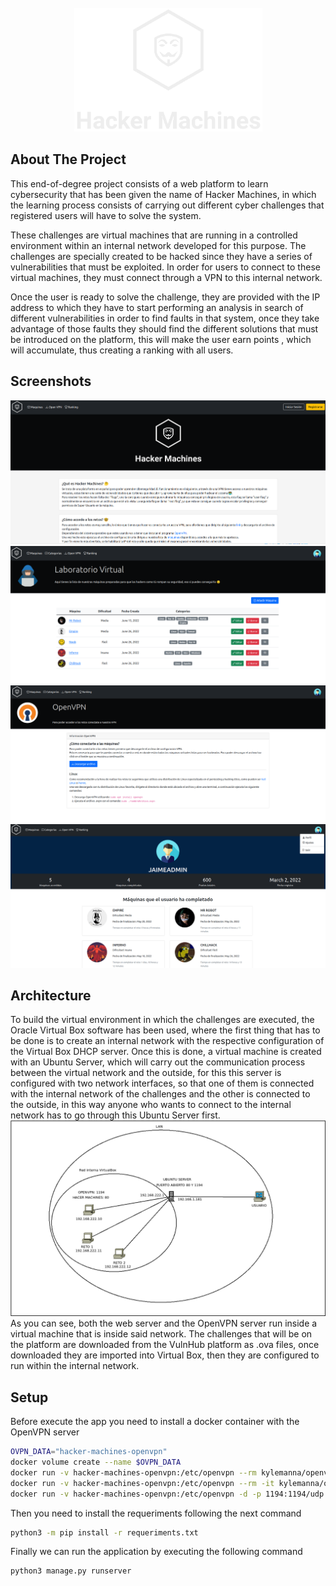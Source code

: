 <!-- PROJECT LOGO -->
<br />
<div align="center">
  <a href="https://github.com/othneildrew/Best-README-Template">
    <img src="readmeImages/logo_transparentEdit.png" alt="Logo" width="301" height="198">
  </a>
</div>

## About The Project
This end-of-degree project consists of a web platform to learn cybersecurity that has been given the name of Hacker Machines, in which the learning process
consists of carrying out different cyber challenges that registered users will have to solve the system.

These challenges are virtual machines that are running in a controlled environment within an internal network developed for this purpose. The challenges are specially created to be hacked since they have a series of vulnerabilities that must be exploited. In order for users to connect to these virtual
machines, they must connect through a VPN to this internal network.

Once the user is ready to solve the challenge, they are provided with the IP address to which they have to start performing an analysis in search of different vulnerabilities in order to find faults in that system, once they take advantage of those faults they should find the different solutions that must be introduced on the platform, this will make the user earn points , which will accumulate, thus creating a ranking with all users.

## Screenshots
![](https://github.com/DobleGIT/Hacker-Machines/blob/main/readmeImages/home.png)
![](https://github.com/DobleGIT/Hacker-Machines/blob/main/readmeImages/machines.png)
![](https://github.com/DobleGIT/Hacker-Machines/blob/main/readmeImages/openvpn.png)
![](https://github.com/DobleGIT/Hacker-Machines/blob/main/readmeImages/profile.png)
## Architecture
To build the virtual environment in which the challenges are executed, the Oracle Virtual Box software has been used, where the first thing that has to be done is to create an internal network with the respective configuration of the Virtual Box DHCP server. Once this is done, a virtual machine is created with an Ubuntu Server, which will carry out the communication process between the virtual network and the outside, for this this server is configured with two network interfaces, so that one of them is connected with the internal network of the challenges and the other is connected to the outside, in this way anyone who wants to connect to the internal network has to go through this Ubuntu Server first.
![](https://github.com/DobleGIT/Hacker-Machines/blob/main/readmeImages/network.png) 
As you can see, both the web server and the OpenVPN server run inside a virtual machine that is inside said network. The challenges that will be on the platform are downloaded from the VulnHub platform as .ova files, once downloaded they are imported into Virtual Box, then they are configured to run within the internal network.

## Setup

Before execute the app you need to install a docker container with the OpenVPN server

```bash
OVPN_DATA="hacker-machines-openvpn"
docker volume create --name $OVPN_DATA
docker run -v hacker-machines-openvpn:/etc/openvpn --rm kylemanna/openvpn ovpn_genconfig -u udp:<Server IP>
docker run -v hacker-machines-openvpn:/etc/openvpn --rm -it kylemanna/openvpn ovpn_initpki
docker run -v hacker-machines-openvpn:/etc/openvpn -d -p 1194:1194/udp --cap-add=NET_ADMIN kylemanna/openvpn
```

Then you need to install the requeriments following the next command
```bash
python3 -m pip install -r requeriments.txt
```
Finally we can run the application by executing the following command
```bash
python3 manage.py runserver
```
